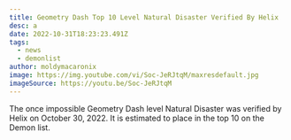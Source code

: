 ```yaml
---
title: Geometry Dash Top 10 Level Natural Disaster Verified By Helix
desc: a
date: 2022-10-31T18:23:23.491Z
tags:
  - news
  - demonlist
author: moldymacaronix
image: https://img.youtube.com/vi/Soc-JeRJtqM/maxresdefault.jpg
imageSource: https://youtu.be/Soc-JeRJtqM
---
```

The once impossible Geometry Dash level Natural Disaster was verified by Helix on October 30, 2022. It is estimated to place in the top 10 on the Demon list.